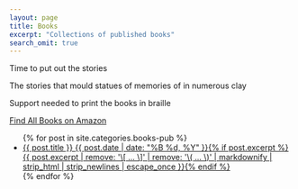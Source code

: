 ```yaml
---
layout: page
title: Books
excerpt: "Collections of published books"
search_omit: true
---
```


Time to put out the stories

The stories that mould statues of memories of in numerous clay

Support needed to print the books in braille

[Find All Books on Amazon](https://amazon.com/author/sachinshetty)

<ul class="post-list">
{% for post in site.categories.books-pub %}
  <li><article><a href="{{ site.url }}{{ post.url }}">{{ post.title }} <span class="entry-date"><time datetime="{{ post.date | date_to_xmlschema }}">{{ post.date | date: "%B %d, %Y" }}</time></span>{% if post.excerpt %} <span class="excerpt">{{ post.excerpt | remove: '\[ ... \]' | remove: '\( ... \)' | markdownify | strip_html | strip_newlines | escape_once }}</span>{% endif %}</a></article></li>
{% endfor %}
</ul>
